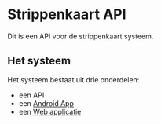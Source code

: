 # Strippenkaart API

Dit is een API voor de strippenkaart systeem.

## Het systeem
Het systeem bestaat uit drie onderdelen: 
* een API
* een [Android App](https://github.com/Develex/strippenkaart_android)
* een [Web applicatie]()

